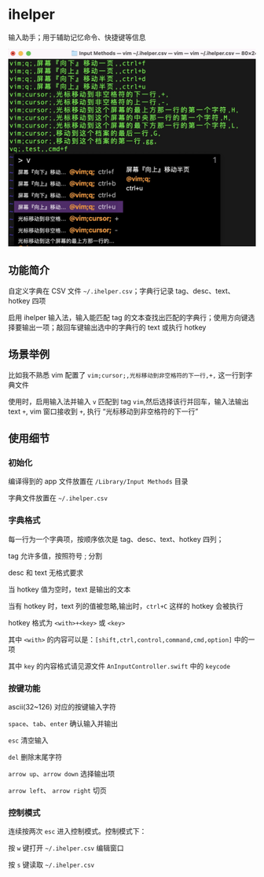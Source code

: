 # ihelper

输入助手；用于辅助记忆命令、快捷键等信息

![screenshot](./README/1.png)

## 功能简介

自定义字典在 CSV 文件 `~/.ihelper.csv`；字典行记录 tag、desc、text、hotkey 四项

启用 ihelper 输入法，输入能匹配 tag 的文本查找出匹配的字典行；使用方向键选择要输出一项；敲回车键输出选中的字典行的 text 或执行 hotkey

## 场景举例

比如我不熟悉 vim 配置了 `vim;cursor;,光标移动到非空格符的下一行,+,` 这一行到字典文件

使用时，启用输入法并输入 `v` 匹配到 tag `vim`,然后选择该行并回车，输入法输出 text `+`, vim 窗口接收到 `+`, 执行 “光标移动到非空格符的下一行”

## 使用细节

### 初始化

编译得到的 app 文件放置在 `/Library/Input Methods` 目录

字典文件放置在 `~/.ihelper.csv`

### 字典格式

每一行为一个字典项，按顺序依次是 tag、desc、text、hotkey 四列；

tag 允许多值，按照符号 ; 分割

desc 和 text 无格式要求

当 hotkey 值为空时，text 是输出的文本 

当有 hotkey 时，text 列的值被忽略,输出时，`ctrl+C` 这样的 hotkey 会被执行

hotkey 格式为 `<with>+<key>` 或 `<key>`

其中 `<with>` 的内容可以是：`[shift,ctrl,control,command,cmd,option]` 中的一项

其中 `key` 的内容格式请见源文件 `AnInputController.swift` 中的 `keycode`

### 按键功能

ascii(32~126) 对应的按键输入字符

`space`、`tab`、`enter` 确认输入并输出

`esc` 清空输入

`del` 删除末尾字符

`arrow up`、`arrow down` 选择输出项

`arrow left`、 `arrow right` 切页

### 控制模式

连续按两次 `esc` 进入控制模式。控制模式下：

按 `w` 键打开 `~/.ihelper.csv` 编辑窗口

按 `s` 键读取 `~/.ihelper.csv`




